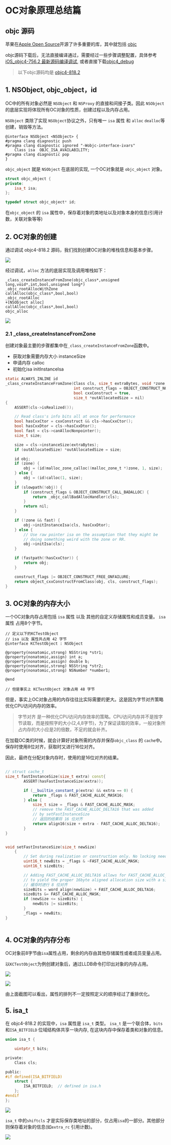 # OC对象原理总结篇

## objc 源码

苹果在[Apple Open Source](https://opensource.apple.com/)开源了许多重要的库，其中就包括 [objc](https://opensource.apple.com/tarballs/objc4/)

objc源码下载后，无法直接编译通过，需要经过一些步骤调整配置，具体参考[iOS_objc4-756.2 最新源码编译调试](https://juejin.cn/post/6844903959161733133),
或者直接下载[objc4_debug](https://github.com/LGCooci/objc4_debug)

> 以下objc源码均是 [objc4-818.2](https://github.com/ExistOrLive/DemoForLearning/tree/master/StudyDemo/objc4-818.2) 


## 1. NSObject, objc_object，id

OC中的所有对象必然是 `NSObject` 和 `NSProxy` 的直接和间接子类。因此 `NSObject` 的底层实现将体现所有OC对象的性质，创建过程以及内存占用。

`NSObject` 类除了实现 `NSObject`协议之外，只有唯一 `isa` 属性 和 `alloc` `dealloc`等 创建，销毁等方法。

```objc 
@interface NSObject <NSObject> {
#pragma clang diagnostic push
#pragma clang diagnostic ignored "-Wobjc-interface-ivars"
    Class isa  OBJC_ISA_AVAILABILITY;
#pragma clang diagnostic pop
}
```

`objc_object` 就是 `NSObject` 在底层的实现, 一个OC对象就是 `objc_object` 对象。

```c++
struct objc_object {
private:
    isa_t isa;
};

typedef struct objc_object* id;
```


在`objc_object` 的 `isa` 属性中，保存着对象的类地址以及对象本身的信息(引用计数，关联对象等等) 

## 2. OC对象的创建 

通过调试 objc4-818.2 源码，我们找到创建OC对象的堆栈信息和基本步骤。

![](https://pic.existorlive.cn/%E6%88%AA%E5%B1%8F2021-04-19%20%E4%B8%8A%E5%8D%888.57.32.png)

经过调试，`alloc` 方法的底层实现及调用堆栈如下：

```objc
_class_createInstanceFromZone(objc_class*,unsigned long,void*,int,bool,unsigned long*)
_objc_rootAllocWithZone
callAlloc(objc_class*,bool,bool)
_objc_rootAlloc
+[NSObject alloc]
callAlloc(objc_class*,bool,bool)
objc_alloc
```

![](https://pic.existorlive.cn/%E6%9C%AA%E5%91%BD%E5%90%8D%E6%96%87%E4%BB%B6.png)

### 2.1 _class_createInstanceFromZone

创建对象最主要的步骤都集中在`_class_createInstanceFromZone`函数中。

- 获取对象需要内存大小  instanceSize
- 申请内存 calloc
- 初始化isa initInstanceIsa

```c
static ALWAYS_INLINE id
_class_createInstanceFromZone(Class cls, size_t extraBytes, void *zone,
                              int construct_flags = OBJECT_CONSTRUCT_NONE,
                              bool cxxConstruct = true,
                              size_t *outAllocatedSize = nil)
{
    ASSERT(cls->isRealized());

    // Read class's info bits all at once for performance
    bool hasCxxCtor = cxxConstruct && cls->hasCxxCtor();
    bool hasCxxDtor = cls->hasCxxDtor();
    bool fast = cls->canAllocNonpointer();
    size_t size;

    size = cls->instanceSize(extraBytes);
    if (outAllocatedSize) *outAllocatedSize = size;

    id obj;
    if (zone) {
        obj = (id)malloc_zone_calloc((malloc_zone_t *)zone, 1, size);
    } else {
        obj = (id)calloc(1, size);
    }
    if (slowpath(!obj)) {
        if (construct_flags & OBJECT_CONSTRUCT_CALL_BADALLOC) {
            return _objc_callBadAllocHandler(cls);
        }
        return nil;
    }

    if (!zone && fast) {
        obj->initInstanceIsa(cls, hasCxxDtor);
    } else {
        // Use raw pointer isa on the assumption that they might be
        // doing something weird with the zone or RR.
        obj->initIsa(cls);
    }

    if (fastpath(!hasCxxCtor)) {
        return obj;
    }

    construct_flags |= OBJECT_CONSTRUCT_FREE_ONFAILURE;
    return object_cxxConstructFromClass(obj, cls, construct_flags);
}
```

## 3. OC对象的内存大小

一个OC对象内存占用包括 `isa` 属性 以及 其他的自定义存储属性和成员变量。  `isa` 属性 占用8个字节。

```objc
// 定义以下的KCTestObject 
// isa 以及 属性共占用 42 字节
@interface KCTestObject : NSObject

@property(nonatomic,strong) NSString *str1;
@property(nonatomic,assign) int a;
@property(nonatomic,assign) double b;
@property(nonatomic,strong) NSString *str2;
@property(nonatomic,strong) NSNumber *number1;

@end

// 但是事实上 KCTestObject 对象占用 48 字节
```

但是，事实上OC对象占用的内存往往比实际需要的更大。这是因为字节对齐策略优化CPU访问内存的效率。

> 字节对齐 是一种优化CPU访问内存效率的策略。CPU访问内存并不是按字节读取，而是按照字的大小(2,4,8字节)，为了保证读取的效率，一般对象所占内存的大小应是2的倍数，不足的就会补齐。

在加载OC类的时候，就会计算好对象所需的内存并保存`objc_class` 的 `cache`中。保存时使用8位对齐，获取时又进行16位对齐。

因此，最终在分配对象内存时，使用的是16位对齐的结果。

```c++

// struct cache_t 
size_t fastInstanceSize(size_t extra) const{
        ASSERT(hasFastInstanceSize(extra));

        if (__builtin_constant_p(extra) && extra == 0) {
            return _flags & FAST_CACHE_ALLOC_MASK16;
        } else {
            size_t size = _flags & FAST_CACHE_ALLOC_MASK;
            // remove the FAST_CACHE_ALLOC_DELTA16 that was added
            // by setFastInstanceSize
            // 返回的结果将 16 位对齐 
            return align16(size + extra - FAST_CACHE_ALLOC_DELTA16);
        }
}


void setFastInstanceSize(size_t newSize)
    {
        // Set during realization or construction only. No locking needed.
        uint16_t newBits = _flags & ~FAST_CACHE_ALLOC_MASK;
        uint16_t sizeBits;

        // Adding FAST_CACHE_ALLOC_DELTA16 allows for FAST_CACHE_ALLOC_MASK16
        // to yield the proper 16byte aligned allocation size with a single mask
        // 缓存时进行 8 位对齐
        sizeBits = word_align(newSize) + FAST_CACHE_ALLOC_DELTA16;
        sizeBits &= FAST_CACHE_ALLOC_MASK;
        if (newSize <= sizeBits) {
            newBits |= sizeBits;
        }
        _flags = newBits;
}
 
```

## 4. OC对象的内存分布

OC对象前8字节由`isa`属性占用，剩余的内存由其他存储属性或者成员变量占用。

以`KCTestObject`为例创建对象后，通过LLDB命令打印出对象的内存占用。

![](https://pic.existorlive.cn/%E6%88%AA%E5%B1%8F2021-04-22%20%E4%B8%8B%E5%8D%883.55.07.png)

![](https://pic.existorlive.cn/%E6%88%AA%E5%B1%8F2021-04-23%20%E4%B8%8B%E5%8D%882.16.02.png)


由上面截图可以看出，属性的排列不一定按照定义的顺序经过了重排优化。

## 5. isa_t 

在 objc4-818.2 的实现中，`isa` 属性是 `isa_t` 类型。 `isa_t` 是一个联合体，`bits`和`ISA_BITFIELD` 位域结构体共享一块内存, 在这块内存中保存着类和对象的信息。

```c
union isa_t {

    uintptr_t bits;

private:
    Class cls;

public:
#if defined(ISA_BITFIELD)
    struct {
        ISA_BITFIELD;  // defined in isa.h
    };
#endif
};
```

![](https://pic.existorlive.cn/isa64%E6%83%85%E5%86%B5.jpeg)

`isa_t` 中的`shiftcls` 才是实际保存类地址的部分，仅占用`isa`的一部分。其他部分则保存着对象的信息(如`extra_rc` 引用计数)。

![](https://pic.existorlive.cn/%E6%88%AA%E5%B1%8F2021-04-22%20%E4%B8%8B%E5%8D%888.56.49.png)


